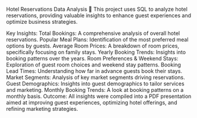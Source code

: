 Hotel Reservations Data Analysis 🏨
This project uses SQL to analyze hotel reservations, providing valuable insights to enhance guest experiences and optimize business strategies.

Key Insights:
Total Bookings: A comprehensive analysis of overall hotel reservations.
Popular Meal Plans: Identification of the most preferred meal options by guests.
Average Room Prices: A breakdown of room prices, specifically focusing on family stays.
Yearly Booking Trends: Insights into booking patterns over the years.
Room Preferences & Weekend Stays: Exploration of guest room choices and weekend stay patterns.
Booking Lead Times: Understanding how far in advance guests book their stays.
Market Segments: Analysis of key market segments driving reservations.
Guest Demographics: Insights into guest demographics to tailor services and marketing.
Monthly Booking Trends: A look at booking patterns on a monthly basis.
Outcome:
All insights were compiled into a PDF presentation aimed at improving guest experiences, optimizing hotel offerings, and refining marketing strategies.
